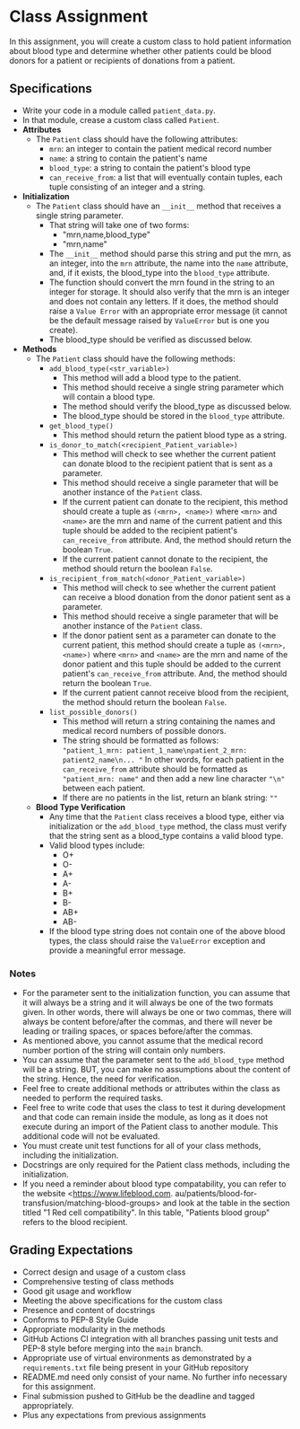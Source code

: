 # Class Assignment

In this assignment, you will create a custom class to hold patient 
information about blood type and determine whether other patients could be 
blood donors for a patient or recipients of donations from a patient.

## Specifications

* Write your code in a module called `patient_data.py`.
* In that module, crease a custom class called `Patient`.
* __Attributes__
  * The `Patient` class should have the following attributes:
    * `mrn`: an integer to contain the patient medical record number
    * `name`: a string to contain the patient's name
    * `blood_type`: a string to contain the patient's blood type
    * `can_receive_from`: a list that will eventually contain tuples, each tuple 
      consisting of an integer and a string.
* __Initialization__
  * The `Patient` class should have an `__init__` method that receives a 
    single string parameter.  
    * That string will take one of two forms:
      * "mrn,name,blood_type"
      * "mrn,name"
    * The `__init__` method should parse this string and put the mrn, as an 
      integer, into the `mrn` attribute, the name into the `name` attribute, 
      and, if it exists, the blood_type into the `blood_type` attribute.
    * The function should convert the mrn found in the string to an integer 
      for storage.  It should also verify that the mrn is an integer and 
      does not contain any letters.  If it does, the method should raise a 
      `Value Error` with an appropriate error message (it cannot be the 
      default message raised by `ValueError` but is one you create).  
    * The blood_type should be verified as discussed below.
* __Methods__
  * The `Patient` class should have the following methods:
    * `add_blood_type(<str_variable>)`
      * This method will add a blood type to the patient.
      * This method should receive a single string parameter which will 
        contain a blood type.
      * The method should verify the blood_type as discussed below.
      * The blood_type should be stored in the `blood_type` attribute.
    * `get_blood_type()`
      * This method should return the patient blood type as a string.
    * `is_donor_to_match(<recipient_Patient_variable>)`
      * This method will check to see whether the current patient can donate 
        blood to the recipient patient that is sent as a parameter.  
      * This method should receive a single parameter that will be another 
        instance of the `Patient` class.
      * If the current patient can donate to the recipient, this method 
        should create a tuple as `(<mrn>, <name>)` where `<mrn>` and `<name>` 
        are the mrn and name of the current patient and this tuple should be 
        added to the recipient patient's `can_receive_from` attribute.  And, 
        the method should return the boolean `True`.
      * If the current patient cannot donate to the recipient, the method 
        should return the boolean `False`.
    * `is_recipient_from_match(<donor_Patient_variable>)`
      * This method will check to see whether the current patient can receive 
        a blood donation from the donor patient sent as a parameter.
      * This method should receive a single parameter that will be another 
        instance of the `Patient` class.
      * If the donor patient sent as a parameter can donate to the current 
        patient, this method should create a tuple as `(<mrn>, <name>)` where 
        `<mrn>` and `<name>` are the mrn and name of the donor patient and this 
        tuple should be added to the current patient's `can_receive_from` 
        attribute.  And, the method should return the boolean `True`.
      * If the current patient cannot receive blood from the recipient, the 
        method should return the boolean `False`.
    * `list_possible_donors()`
      * This method will return a string containing the names and medical 
        record numbers of possible donors.
      * The string should be formatted as follows:  
        `"patient_1_mrn: patient_1_name\npatient_2_mrn: patient2_name\n...
        "`
        In other words, for each patient in the `can_receive_from` 
        attribute should be formatted as `"patient_mrn: name"` and then add 
        a new line character `"\n"` between each patient.
      * If there are no patients in the list, return an blank string:  `""`
  * __Blood Type Verification__
    * Any time that the `Patient` class receives a blood type, either via 
      initialization or the `add_blood_type` method, the class must verify 
      that the string sent as a blood_type contains a valid blood type.
    * Valid blood types include:
      * O+
      * O-
      * A+
      * A-
      * B+
      * B-
      * AB+
      * AB-
    * If the blood type string does not contain one of the above blood 
      types, the class should raise the `ValueError` exception and provide 
      a meaningful error message.

### Notes
* For the parameter sent to the initialization function, you can assume 
  that it will always be a string and it will always be one of the two 
  formats given.  In other words, there will always be one or two commas, 
  there will always be content before/after the commas, and there will 
  never be leading or trailing spaces, or spaces before/after the commas.
* As mentioned above, you cannot assume that the medical record number 
  portion of the string will contain only numbers.
* You can assume that the parameter sent to the `add_blood_type` method 
  will be a string.  BUT, you can make no assumptions about the content of 
  the string.  Hence, the need for verification.
* Feel free to create additional methods or attributes within the class as 
  needed to perform the required tasks.
* Feel free to write code that uses the class to test it during development 
  and that code can remain inside the module, as long as it does not 
  execute during an import of the Patient class to another module.  This 
  additional code will not be evaluated.  
* You must create unit test functions for all of your class methods, 
  including the initialization.
* Docstrings are only required for the Patient class methods, including the 
  initialization.
* If you need a reminder about blood type compatability, you can refer to 
  the website <https://www.lifeblood.com.
  au/patients/blood-for-transfusion/matching-blood-groups> and look at the 
  table in the section titled "1 Red cell compatibility".  In this table, 
  "Patients blood group" refers to the blood recipient.

## Grading Expectations
* Correct design and usage of a custom class
* Comprehensive testing of class methods
* Good git usage and workflow
* Meeting the above specifications for the custom class
* Presence and content of docstrings
* Conforms to PEP-8 Style Guide
* Appropriate modularity in the methods
* GitHub Actions CI integration with all branches passing unit tests and 
  PEP-8 style before merging into the `main` branch.
* Appropriate use of virtual environments as demonstrated by a 
  `requirements.txt` file being present in your GitHub repository
* README.md need only consist of your name.  No further info necessary for 
  this assignment.
* Final submission pushed to GitHub be the deadline and tagged appropriately.
* Plus any expectations from previous assignments